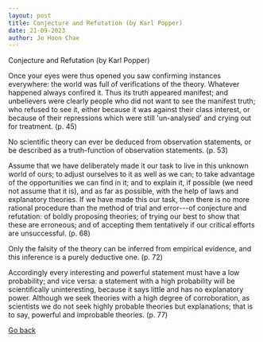 ```yaml
---
layout: post
title: Conjecture and Refutation (by Karl Popper)
date: 21-09-2023
author: Je Hoon Chae
---
```


Conjecture and Refutation (by Karl Popper)

Once your eyes were thus opened you saw confirming instances everywhere: the world was full of verifications of the theory. Whatever happened always confired it. Thus its truth appeared manifest; and unbelievers were clearly people who did not want to see the manifest truth; who refused to see it, either because it was against their class interest, or because of their repressions which were still 'un-analysed' and crying out for treatment. (p. 45)

No scientific theory can ever be deduced from observation statements, or be described as a truth-function of observation statements. (p. 53)

Assume that we have deliberately made it our task to live in this unknown world of ours; to adjust ourselves to it as well as we can; to take advantage of the opportunities we can find in it; and to explain it, if possible (we need not assume that it is), and as far as possible, with the help of laws and explanatory theories. If we have made this our task, then there is no more rational procedure than the method of trial and error---of conjecture and refutation: of boldly proposing theories; of trying our best to show that these are erroneous; and of accepting them tentatively if our critical efforts are unsuccessful. (p. 68)

Only the falsity of the theory can be inferred from empirical evidence, and this inference is a purely deductive one. (p. 72)

Accordingly every interesting and powerful statement must have a low probability; and vice versa: a statement with a high probability will be scientifically uninteresting, because it says little and has no explanatory power. Although we seek theories with a high degree of corroboration, as scientists we do not seek highly probable theories but explanations; that is to say, powerful and improbable theories. (p. 77)

[Go back](https://jehoonchae.github.io/blog)
